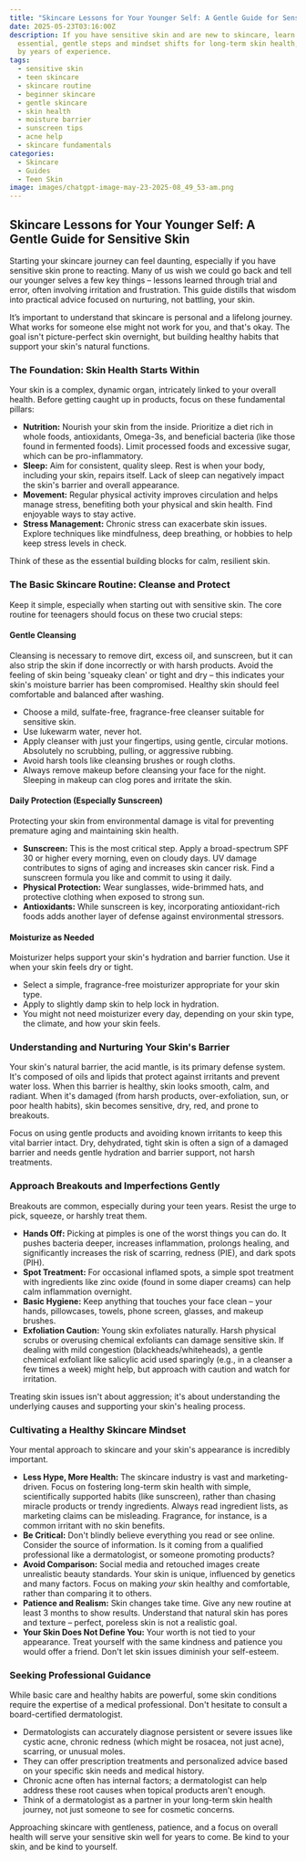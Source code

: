 ```yaml
---
title: "Skincare Lessons for Your Younger Self: A Gentle Guide for Sensitive Skin"
date: 2025-05-23T03:16:00Z
description: If you have sensitive skin and are new to skincare, learn the
  essential, gentle steps and mindset shifts for long-term skin health, inspired
  by years of experience.
tags:
  - sensitive skin
  - teen skincare
  - skincare routine
  - beginner skincare
  - gentle skincare
  - skin health
  - moisture barrier
  - sunscreen tips
  - acne help
  - skincare fundamentals
categories:
  - Skincare
  - Guides
  - Teen Skin
image: images/chatgpt-image-may-23-2025-08_49_53-am.png
---
```

## Skincare Lessons for Your Younger Self: A Gentle Guide for Sensitive Skin

Starting your skincare journey can feel daunting, especially if you have sensitive skin prone to reacting. Many of us wish we could go back and tell our younger selves a few key things – lessons learned through trial and error, often involving irritation and frustration. This guide distills that wisdom into practical advice focused on nurturing, not battling, your skin.

It’s important to understand that skincare is personal and a lifelong journey. What works for someone else might not work for you, and that's okay. The goal isn't picture-perfect skin overnight, but building healthy habits that support your skin's natural functions.

### The Foundation: Skin Health Starts Within

Your skin is a complex, dynamic organ, intricately linked to your overall health. Before getting caught up in products, focus on these fundamental pillars:

*   **Nutrition:** Nourish your skin from the inside. Prioritize a diet rich in whole foods, antioxidants, Omega-3s, and beneficial bacteria (like those found in fermented foods). Limit processed foods and excessive sugar, which can be pro-inflammatory.
*   **Sleep:** Aim for consistent, quality sleep. Rest is when your body, including your skin, repairs itself. Lack of sleep can negatively impact the skin's barrier and overall appearance.
*   **Movement:** Regular physical activity improves circulation and helps manage stress, benefiting both your physical and skin health. Find enjoyable ways to stay active.
*   **Stress Management:** Chronic stress can exacerbate skin issues. Explore techniques like mindfulness, deep breathing, or hobbies to help keep stress levels in check.

Think of these as the essential building blocks for calm, resilient skin.

### The Basic Skincare Routine: Cleanse and Protect

Keep it simple, especially when starting out with sensitive skin. The core routine for teenagers should focus on these two crucial steps:

#### Gentle Cleansing

Cleansing is necessary to remove dirt, excess oil, and sunscreen, but it can also strip the skin if done incorrectly or with harsh products. Avoid the feeling of skin being 'squeaky clean' or tight and dry – this indicates your skin's moisture barrier has been compromised. Healthy skin should feel comfortable and balanced after washing.

*   Choose a mild, sulfate-free, fragrance-free cleanser suitable for sensitive skin.
*   Use lukewarm water, never hot.
*   Apply cleanser with just your fingertips, using gentle, circular motions. Absolutely no scrubbing, pulling, or aggressive rubbing.
*   Avoid harsh tools like cleansing brushes or rough cloths.
*   Always remove makeup before cleansing your face for the night. Sleeping in makeup can clog pores and irritate the skin.

#### Daily Protection (Especially Sunscreen)

Protecting your skin from environmental damage is vital for preventing premature aging and maintaining skin health.

*   **Sunscreen:** This is the most critical step. Apply a broad-spectrum SPF 30 or higher every morning, even on cloudy days. UV damage contributes to signs of aging and increases skin cancer risk. Find a sunscreen formula you like and commit to using it daily.
*   **Physical Protection:** Wear sunglasses, wide-brimmed hats, and protective clothing when exposed to strong sun.
*   **Antioxidants:** While sunscreen is key, incorporating antioxidant-rich foods adds another layer of defense against environmental stressors.

#### Moisturize as Needed

Moisturizer helps support your skin's hydration and barrier function. Use it when your skin feels dry or tight.

*   Select a simple, fragrance-free moisturizer appropriate for your skin type.
*   Apply to slightly damp skin to help lock in hydration.
*   You might not need moisturizer every day, depending on your skin type, the climate, and how your skin feels.

### Understanding and Nurturing Your Skin's Barrier

Your skin's natural barrier, the acid mantle, is its primary defense system. It's composed of oils and lipids that protect against irritants and prevent water loss. When this barrier is healthy, skin looks smooth, calm, and radiant. When it's damaged (from harsh products, over-exfoliation, sun, or poor health habits), skin becomes sensitive, dry, red, and prone to breakouts.

Focus on using gentle products and avoiding known irritants to keep this vital barrier intact. Dry, dehydrated, tight skin is often a sign of a damaged barrier and needs gentle hydration and barrier support, not harsh treatments.

### Approach Breakouts and Imperfections Gently

Breakouts are common, especially during your teen years. Resist the urge to pick, squeeze, or harshly treat them.

*   **Hands Off:** Picking at pimples is one of the worst things you can do. It pushes bacteria deeper, increases inflammation, prolongs healing, and significantly increases the risk of scarring, redness (PIE), and dark spots (PIH).
*   **Spot Treatment:** For occasional inflamed spots, a simple spot treatment with ingredients like zinc oxide (found in some diaper creams) can help calm inflammation overnight.
*   **Basic Hygiene:** Keep anything that touches your face clean – your hands, pillowcases, towels, phone screen, glasses, and makeup brushes.
*   **Exfoliation Caution:** Young skin exfoliates naturally. Harsh physical scrubs or overusing chemical exfoliants can damage sensitive skin. If dealing with mild congestion (blackheads/whiteheads), a gentle chemical exfoliant like salicylic acid used sparingly (e.g., in a cleanser a few times a week) might help, but approach with caution and watch for irritation.

Treating skin issues isn't about aggression; it's about understanding the underlying causes and supporting your skin's healing process.

### Cultivating a Healthy Skincare Mindset

Your mental approach to skincare and your skin's appearance is incredibly important.

*   **Less Hype, More Health:** The skincare industry is vast and marketing-driven. Focus on fostering long-term skin health with simple, scientifically supported habits (like sunscreen), rather than chasing miracle products or trendy ingredients. Always read ingredient lists, as marketing claims can be misleading. Fragrance, for instance, is a common irritant with no skin benefits.
*   **Be Critical:** Don't blindly believe everything you read or see online. Consider the source of information. Is it coming from a qualified professional like a dermatologist, or someone promoting products?
*   **Avoid Comparison:** Social media and retouched images create unrealistic beauty standards. Your skin is unique, influenced by genetics and many factors. Focus on making *your* skin healthy and comfortable, rather than comparing it to others.
*   **Patience and Realism:** Skin changes take time. Give any new routine at least 3 months to show results. Understand that natural skin has pores and texture – perfect, poreless skin is not a realistic goal.
*   **Your Skin Does Not Define You:** Your worth is not tied to your appearance. Treat yourself with the same kindness and patience you would offer a friend. Don't let skin issues diminish your self-esteem.

### Seeking Professional Guidance

While basic care and healthy habits are powerful, some skin conditions require the expertise of a medical professional. Don't hesitate to consult a board-certified dermatologist.

*   Dermatologists can accurately diagnose persistent or severe issues like cystic acne, chronic redness (which might be rosacea, not just acne), scarring, or unusual moles.
*   They can offer prescription treatments and personalized advice based on your specific skin needs and medical history.
*   Chronic acne often has internal factors; a dermatologist can help address these root causes when topical products aren't enough.
*   Think of a dermatologist as a partner in your long-term skin health journey, not just someone to see for cosmetic concerns.

Approaching skincare with gentleness, patience, and a focus on overall health will serve your sensitive skin well for years to come. Be kind to your skin, and be kind to yourself.
